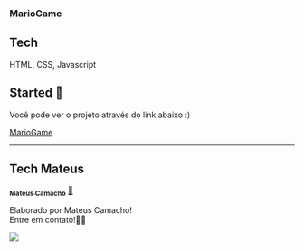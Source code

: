 ### MarioGame

## Tech

HTML, CSS, Javascript

## Started 🔔 

Você pode ver o projeto através do link abaixo :)

<a href="https://github.com/mateuscamaccho/marioGame" target="_blank" alt="">MarioGame</a>

---
## Tech Mateus

<a href="https://www.linkedin.com/in/mateus-camacho-8a2b71183/">
 <!-- <img style="border-radius: 50%;" src="" width="100px;" alt=""/> -->
 <!-- <br /> -->
 <sub><b>Mateus Camacho</b></sub></a>  <a href="https://www.linkedin.com/in/mateus-camacho-8a2b71183/" title="LinkedIn">🚀</a>


Elaborado por Mateus Camacho!
<br> Entre em contato!👋🏽 </br>


 <div> 
  <a href="https://www.linkedin.com/in/mateus-camacho-8a2b71183/" target="_blank"><img src="https://img.shields.io/badge/-LinkedIn-%230077B5?style=for-the-badge&logo=linkedin&logoColor=white" target="_blank"></a> 
</div>
